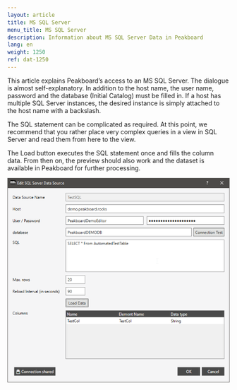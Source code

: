 ```yaml
---
layout: article
title: MS SQL Server
menu_title: MS SQL Server
description: Information about MS SQL Server Data in Peakboard
lang: en
weight: 1250
ref: dat-1250
---
```

This article explains Peakboard’s access to an MS SQL Server. The dialogue is almost self-explanatory. In addition to the host name, the user name, password and the database (Initial Catalog) must be filled in. If a host has multiple SQL Server instances, the desired instance is simply attached to the host name with a backslash.

The SQL statement can be complicated as required. At this point, we recommend that you rather place very complex queries in a view in SQL Server and read them from here to the view.

The Load button executes the SQL statement once and fills the column data. From then on, the preview should also work and the dataset is available in Peakboard for further processing.

![Add SQL Server Data](/assets/images/data-sources/ms-sql/add-sql-server-data.png)
